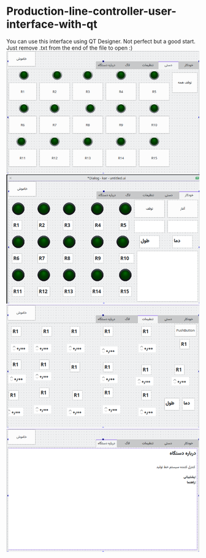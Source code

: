 # Production-line-controller-user-interface-with-qt

You can use this interface using QT Designer. Not perfect but a good start. Just remove .txt from the end of the file to open :)
![screenshots](./Screenshot_۲۰۲۴۰۱۰۲_۲۲۰۹۱۹.png)
![screenshots](./Screenshot_۲۰۲۴۰۱۰۲_۲۲۰۲۱۸.png)
![screenshots](./Screenshot_۲۰۲۴۰۱۰۲_۲۲۰۳۲۹.png)
![screenshots](./Screenshot_۲۰۲۴۰۱۰۲_۲۲۰۳۴۶.png)
